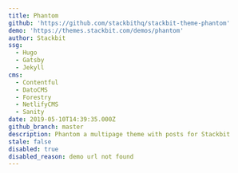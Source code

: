 ```yaml
---
title: Phantom
github: 'https://github.com/stackbithq/stackbit-theme-phantom'
demo: 'https://themes.stackbit.com/demos/phantom'
author: Stackbit
ssg:
  - Hugo
  - Gatsby
  - Jekyll
cms:
  - Contentful
  - DatoCMS
  - Forestry
  - NetlifyCMS
  - Sanity
date: 2019-05-10T14:39:35.000Z
github_branch: master
description: Phantom a multipage theme with posts for Stackbit
stale: false
disabled: true
disabled_reason: demo url not found
---
```

